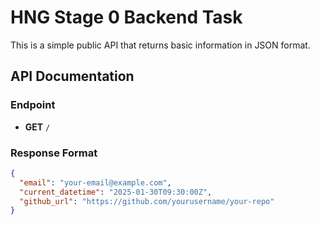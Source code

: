 # HNG Stage 0 Backend Task

This is a simple public API that returns basic information in JSON format.

## API Documentation

### Endpoint
- **GET** `/`

### Response Format
```json
{
  "email": "your-email@example.com",
  "current_datetime": "2025-01-30T09:30:00Z",
  "github_url": "https://github.com/yourusername/your-repo"
}
